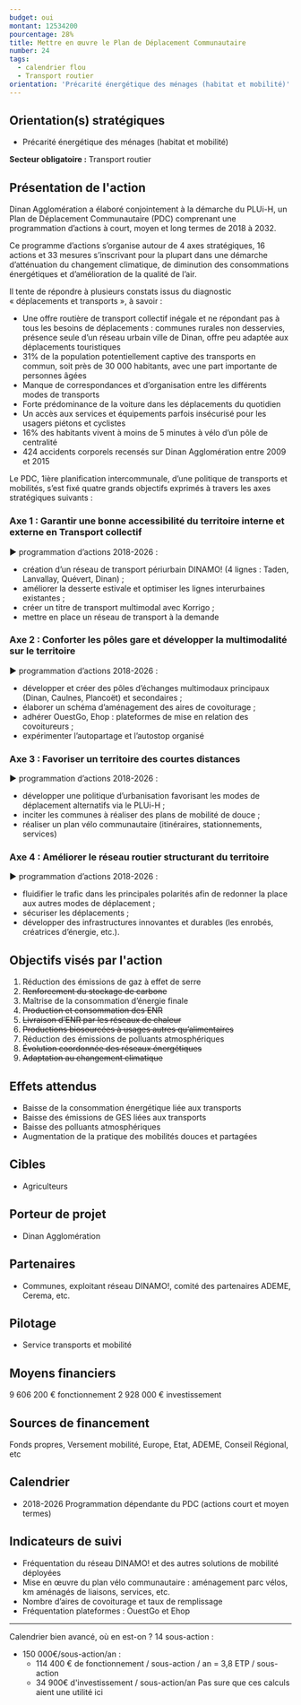 ```yaml
---
budget: oui
montant: 12534200
pourcentage: 28%
title: Mettre en œuvre le Plan de Déplacement Communautaire
number: 24
tags:
  - calendrier flou
  - Transport routier
orientation: 'Précarité énergétique des ménages (habitat et mobilité)'
---
```


## Orientation(s) stratégiques

- Précarité énergétique des ménages (habitat et mobilité)

**Secteur obligatoire :** Transport routier

## Présentation de l'action

Dinan Agglomération a élaboré conjointement à la démarche du PLUi-H, un Plan de Déplacement Communautaire (PDC) comprenant une programmation d’actions à court, moyen et long termes de 2018 à 2032.

Ce programme d’actions s’organise autour de 4 axes stratégiques, 16 actions et 33 mesures s’inscrivant pour la plupart dans une démarche d’atténuation du changement climatique, de diminution des consommations énergétiques et d’amélioration de la qualité de l’air.

Il tente de répondre à plusieurs constats issus du diagnostic « déplacements et transports », à savoir :
- Une offre routière de transport collectif inégale et ne répondant pas à tous les besoins de déplacements : communes rurales non desservies, présence seule d’un réseau urbain ville de Dinan, offre peu adaptée aux déplacements touristiques
- 31% de la population potentiellement captive des transports en commun, soit près de 30 000 habitants, avec une part importante de personnes âgées
- Manque de correspondances et d’organisation entre les différents modes de transports
- Forte prédominance de la voiture dans les déplacements du quotidien
- Un accès aux services et équipements parfois insécurisé pour les usagers piétons et cyclistes
- 16% des habitants vivent à moins de 5 minutes à vélo d’un pôle de centralité
- 424 accidents corporels recensés sur Dinan Agglomération entre 2009 et 2015

Le PDC, 1ière planification intercommunale, d’une politique de transports et mobilités, s’est fixé quatre grands objectifs exprimés à travers les axes stratégiques suivants :

### Axe 1 : Garantir une bonne accessibilité du territoire interne et externe en Transport collectif
► programmation d’actions 2018-2026 :
- création d’un réseau de transport périurbain DINAMO! (4 lignes : Taden, Lanvallay, Quévert, Dinan) ;
- améliorer la desserte estivale et optimiser les lignes interurbaines existantes ;
- créer un titre de transport multimodal avec Korrigo ;
- mettre en place un réseau de transport à la demande

### Axe 2 : Conforter les pôles gare et développer la multimodalité sur le territoire
► programmation d’actions 2018-2026 :
- développer et créer des pôles d’échanges multimodaux principaux (Dinan, Caulnes, Plancoët) et secondaires ;
- élaborer un schéma d’aménagement des aires de covoiturage ;
- adhérer OuestGo, Ehop : plateformes de mise en relation des covoitureurs ;
- expérimenter l’autopartage et l’autostop organisé

### Axe 3 : Favoriser un territoire des courtes distances
► programmation d’actions 2018-2026 :
- développer une politique d’urbanisation favorisant les modes de déplacement alternatifs via le PLUi-H ;
- inciter les communes à réaliser des plans de mobilité de douce ;
- réaliser un plan vélo communautaire (itinéraires, stationnements, services)

### Axe 4 : Améliorer le réseau routier structurant du territoire
► programmation d’actions 2018-2026 :
- fluidifier le trafic dans les principales polarités afin de redonner la place aux autres modes de déplacement ;
- sécuriser les déplacements ;
- développer des infrastructures innovantes et durables (les enrobés, créatrices d’énergie, etc.).

## Objectifs visés par l'action

1. Réduction des émissions de gaz à effet de serre
2. ~~Renforcement du stockage de carbone~~
3. Maîtrise de la consommation d’énergie finale
4. ~~Production et consommation des ENR~~
5. ~~Livraison d’ENR par les réseaux de chaleur~~
6. ~~Productions biosourcées à usages autres qu’alimentaires~~
7. Réduction des émissions de polluants atmosphériques
8. ~~Évolution coordonnée des réseaux énergétiques~~
9. ~~Adaptation au changement climatique~~

## Effets attendus

- Baisse de la consommation énergétique liée aux transports
- Baisse des émissions de GES liées aux transports
- Baisse des polluants atmosphériques
- Augmentation de la pratique des mobilités douces et partagées

## Cibles

- Agriculteurs

## Porteur de projet

- Dinan Agglomération

## Partenaires

- Communes, exploitant réseau DINAMO!, comité des partenaires ADEME, Cerema, etc.

## Pilotage

- Service transports et mobilité

## Moyens financiers

9 606 200 € fonctionnement
2 928 000 € investissement

## Sources de financement

Fonds propres, Versement mobilité, Europe, Etat, ADEME, Conseil Régional, etc

## Calendrier

- 2018-2026 Programmation dépendante du PDC (actions court et moyen termes)

## Indicateurs de suivi

- Fréquentation du réseau DINAMO! et des autres solutions de mobilité déployées
- Mise en œuvre du plan vélo communautaire : aménagement parc vélos, km aménagés de liaisons, services, etc.
- Nombre d’aires de covoiturage et taux de remplissage
- Fréquentation plateformes : OuestGo et Ehop

---
Calendrier bien avancé, où en est-on ?
14 sous-action :
- 150 000€/sous-action/an :
  - 114 400 € de fonctionnement / sous-action / an = 3,8 ETP / sous-action
  - 34 900€ d'investissement / sous-action/an
Pas sure que ces calculs aient une utilité ici
